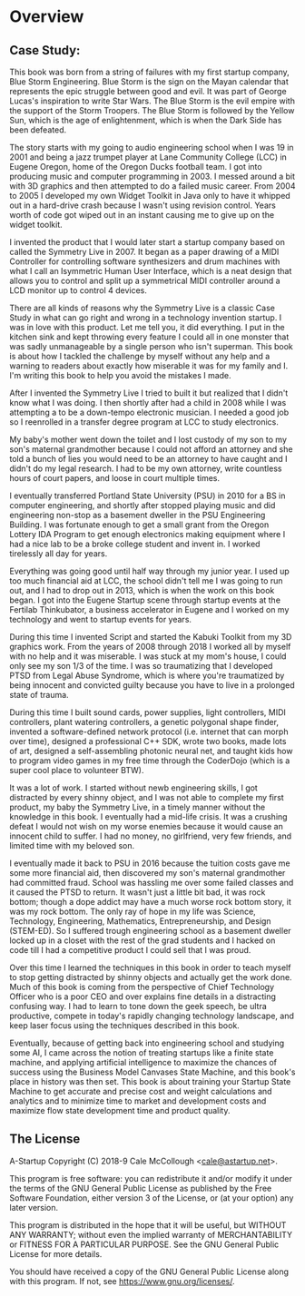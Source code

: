 # Overview
## Case Study:
This book was born from a string of failures with my first startup company, Blue Storm Engineering. Blue Storm is the sign on the Mayan calendar that represents the epic struggle between good and evil. It was part of George Lucas's inspiration to write Star Wars. The Blue Storm is the evil empire with the support of the Storm Troopers. The Blue Storm is followed by the Yellow Sun, which is the age of enlightenment, which is when the Dark Side has been defeated.

The story starts with my going to audio engineering school when I was 19 in 2001 and being a jazz trumpet player at Lane Community College (LCC) in Eugene Oregon, home of the Oregon Ducks football team. I got into producing music and computer programming in 2003. I messed around a bit with 3D graphics and then attempted to do a failed music career. From 2004 to 2005 I developed my own Widget Toolkit in Java only to have it whipped out in a hard-drive crash because I wasn't using revision control. Years worth of code got wiped out in an instant causing me to give up on the widget toolkit.

I invented the product that I would later start a startup company based on called the Symmetry Live in 2007. It began as a paper drawing of a MIDI Controller for controlling software synthesizers and drum machines with what I call an Isymmetric Human User Interface, which is a neat design that allows you to control and split up a symmetrical MIDI controller around a LCD monitor up to control 4 devices.

There are all kinds of reasons why the Symmetry Live is a classic Case Study in what can go right and wrong in a technology invention startup. I was in love with this product. Let me tell you, it did everything. I put in the kitchen sink and kept throwing every feature I could all in one monster that was sadly unmanageable by a single person who isn't superman. This book is about how I tackled the challenge by myself without any help and a warning to readers about exactly how miserable it was for my family and I. I'm writing this book to help you avoid the mistakes I made.

After I invented the Symmetry Live I tried to built it but realized that I didn't know what I was doing. I then shortly after had a child in 2008 while I was attempting a to be a down-tempo electronic musician. I needed a good job so I reenrolled in a transfer degree program at LCC to study electronics.

My baby's mother went down the toilet and I lost custody of my son to my son's maternal grandmother because I could not afford an attorney and she told a bunch of lies you would need to be an attorney to have caught and I didn't do my legal research. I had to be my own attorney, write countless hours of court papers, and loose in court multiple times.

I eventually transferred Portland State University (PSU) in 2010 for a BS in computer engineering, and shortly after stopped playing music and did engineering non-stop as a basement dweller in the PSU Engineering Building. I was fortunate enough to get a small grant from the Oregon Lottery IDA Program to get enough electronics making equipment where I had a nice lab to be a broke college student and invent in. I worked tirelessly all day for years.

Everything was going good until half way through my junior year. I used up too much financial aid at LCC, the school didn't tell me I was going to run out, and I had to drop out in 2013, which is when the work on this book began. I got into the Eugene Startup scene through startup events at the Fertilab Thinkubator, a business accelerator in Eugene and I worked on my technology and went to startup events for years.

During this time I invented Script and started the Kabuki Toolkit from my 3D graphics work. From the years of 2008 through 2018 I worked all by myself with no help and it was miserable. I was stuck at my mom's house, I could only see my son 1/3 of the time. I was so traumatizing that I developed PTSD from Legal Abuse Syndrome, which is where you're traumatized by being innocent and convicted guilty because you have to live in a prolonged state of trauma.

During this time I built sound cards, power supplies, light controllers, MIDI controllers, plant watering controllers, a genetic polygonal shape finder, invented a software-defined network protocol (i.e. internet that can morph over time), designed a professional C++ SDK, wrote two books, made lots of art, designed a self-assembling photonic neural net, and taught kids how to program video games in my free time through the CoderDojo (which is a super cool place to volunteer BTW).

It was a lot of work. I started without newb engineering skills, I got distracted by every shinny object, and I was not able to complete my first product, my baby the Symmetry Live, in a timely manner without the knowledge in this book. I eventually had a mid-life crisis. It was a crushing defeat I would not wish on my worse enemies because it would cause an innocent child to suffer. I had no money, no girlfriend, very few friends, and limited time with my beloved son.

I eventually made it back to PSU in 2016 because the tuition costs gave me some more financial aid, then discovered my son's maternal grandmother had committed fraud. School was hassling me over some failed classes and it caused the PTSD to return. It wasn't just a little bit bad, it was rock bottom; though a dope addict may have a much worse rock bottom story, it was my rock bottom. The only ray of hope in my life was Science, Technology, Engineering, Mathematics, Entrepreneurship, and Design (STEM-ED). So I suffered trough engineering school as a basement dweller locked up in a closet with the rest of the grad students and I hacked on code till I had a competitive product I could sell that I was proud.

Over this time I learned the techniques in this book in order to teach myself to stop getting distracted by shinny objects and actually get the work done. Much of this book is coming from the perspective of Chief Technology Officer who is a poor CEO and over explains fine details in a distracting confusing way. I had to learn to tone down the geek speech, be ultra productive, compete in today's rapidly changing technology landscape, and keep laser focus using the techniques described in this book.

Eventually, because of getting back into engineering school and studying some AI, I came across the notion of treating startups like a finite state machine, and applying artificial intelligence to maximize the chances of success using the Business Model Canvases State Machine, and this book's place in history was then set. This book is about training your Startup State Machine to get accurate and precise cost and weight calculations and analytics and to minimize time to market and development costs and maximize flow state development time and product quality.

## The License

A-Startup Copyright (C) 2018-9 Cale McCollough <<cale@astartup.net>>.

This program is free software: you can redistribute it and/or modify it under the terms of the GNU General Public License as published by the Free Software Foundation, either version 3 of the License, or (at your option) any later version.

This program is distributed in the hope that it will be useful, but WITHOUT ANY WARRANTY; without even the implied warranty of MERCHANTABILITY or FITNESS FOR A PARTICULAR PURPOSE. See the GNU General Public License for more details.

You should have received a copy of the GNU General Public License along with this program.  If not, see <https://www.gnu.org/licenses/>.
